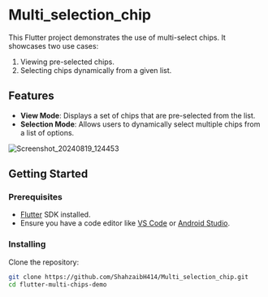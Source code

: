 # Multi_selection_chip

This Flutter project demonstrates the use of multi-select chips. It showcases two use cases:
1. Viewing pre-selected chips.
2. Selecting chips dynamically from a given list.

## Features
- **View Mode**: Displays a set of chips that are pre-selected from the list.
- **Selection Mode**: Allows users to dynamically select multiple chips from a list of options.


![Screenshot_20240819_124453](https://github.com/user-attachments/assets/e87bed26-ecd3-4666-8c82-c24e38364ada)

## Getting Started

### Prerequisites
- [Flutter](https://flutter.dev/docs/get-started/install) SDK installed.
- Ensure you have a code editor like [VS Code](https://code.visualstudio.com/) or [Android Studio](https://developer.android.com/studio).

### Installing

Clone the repository:

```bash
git clone https://github.com/ShahzaibH414/Multi_selection_chip.git
cd flutter-multi-chips-demo
